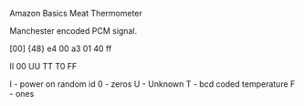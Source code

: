 Amazon Basics Meat Thermometer

Manchester encoded PCM signal.

[00] {48} e4 00 a3 01 40 ff

II 00 UU TT T0 FF

I - power on random id
0 - zeros
U - Unknown
T - bcd coded temperature
F - ones

